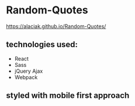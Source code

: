 # Random-Quotes

https://alaciak.github.io/Random-Quotes/

## technologies used: 
* React
* Sass
* jQuery Ajax
* Webpack

## styled with mobile first approach
